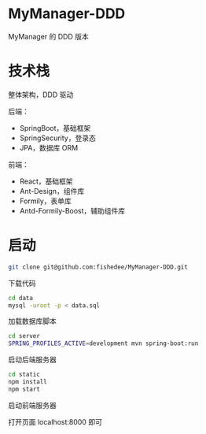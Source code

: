 # MyManager-DDD

MyManager 的 DDD 版本

# 技术栈

整体架构，DDD 驱动

后端：

- SpringBoot，基础框架
- SpringSecurity，登录态
- JPA，数据库 ORM

前端：

- React，基础框架
- Ant-Design，组件库
- Formily，表单库
- Antd-Formily-Boost，辅助组件库

# 启动

```bash
git clone git@github.com:fishedee/MyManager-DDD.git
```

下载代码

```bash
cd data
mysql -uroot -p < data.sql
```

加载数据库脚本

```bash
cd server
SPRING_PROFILES_ACTIVE=development mvn spring-boot:run
```

启动后端服务器

```bash
cd static
npm install
npm start
```

启动前端服务器

打开页面 localhost:8000 即可
